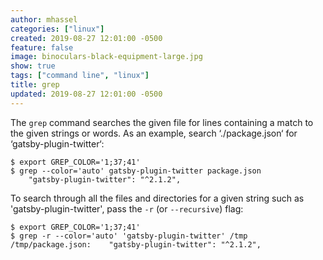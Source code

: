 ```yaml
---
author: mhassel
categories: ["linux"]
created: 2019-08-27 12:01:00 -0500
feature: false
image: binoculars-black-equipment-large.jpg
show: true
tags: ["command line", "linux"]
title: grep
updated: 2019-08-27 12:01:00 -0500
---
```

The `grep` command searches the given file for lines containing a match to the given strings or words. As an example, search ‘./package.json‘ for ‘gatsby-plugin-twitter‘:

```shell
$ export GREP_COLOR='1;37;41'
$ grep --color='auto' gatsby-plugin-twitter package.json
    "gatsby-plugin-twitter": "^2.1.2",
```

To search through all the files and directories for a given string such as 'gatsby-plugin-twitter', pass the `-r` (or `--recursive`) flag:

```shell
$ export GREP_COLOR='1;37;41'
$ grep -r --color='auto' 'gatsby-plugin-twitter' /tmp
/tmp/package.json:    "gatsby-plugin-twitter": "^2.1.2",
```
